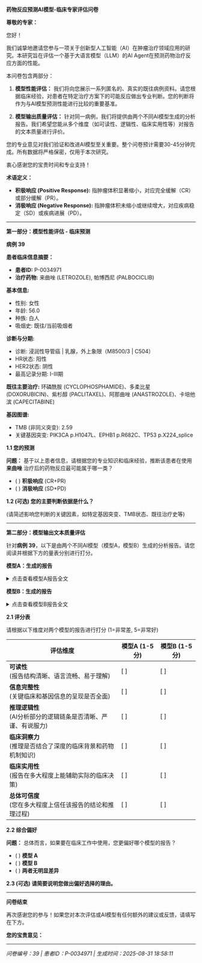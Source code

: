 **药物反应预测AI模型-临床专家评估问卷**

**尊敬的专家：**

您好！

我们诚挚地邀请您参与一项关于创新型人工智能（AI）在肿瘤治疗领域应用的研究。本研究旨在评估一个基于大语言模型（LLM）的AI Agent在预测药物治疗反应方面的性能。

本问卷包含两部分：

1. **模型性能评估：** 我们将向您展示一系列匿名的、真实的既往病例资料。请您根据临床经验，对患者在特定治疗方案下的可能反应做出专业判断。您的判断将作为与AI模型预测性能进行比较的重要基准。

2. **模型输出质量评估：** 针对同一病例，我们将提供由两个不同AI模型生成的分析报告。我们希望您能从多个维度（如可读性、逻辑性、临床实用性等）对报告的文本质量进行评价。

您的专业意见对我们验证和改进AI模型至关重要。整个问卷预计需要30-45分钟完成。所有数据将严格保密，仅用于本次研究。

衷心感谢您的宝贵时间和专业支持！

**术语定义：**

- **积极响应 (Positive Response):** 指肿瘤体积显著缩小，对应完全缓解（CR）或部分缓解（PR）。
- **消极响应 (Negative Response):** 指肿瘤体积未缩小或继续增大，对应疾病稳定（SD）或疾病进展（PD）。

---

**第一部分：模型性能评估 - 临床预测**

**病例 39**

**患者临床信息摘要：**

- **患者ID:** P-0034971
- **治疗药物:** 来曲唑 (LETROZOLE), 帕博西尼 (PALBOCICLIB)

**基本信息:**
- 性别: 女性
- 年龄: 56.0
- 种族: 白人
- 吸烟史: 既往/当前吸烟者

**诊断与分期:**
- 诊断: 浸润性导管癌 | 乳腺，外上象限（M8500/3 | C504）
- HR状态: 阳性
- HER2状态: 阴性
- 最高记录分期: I-III期

**既往主要治疗:**
环磷酰胺 (CYCLOPHOSPHAMIDE)、多柔比星 (DOXORUBICIN)、紫杉醇 (PACLITAXEL)、阿那曲唑 (ANASTROZOLE)、卡培他滨 (CAPECITABINE)

**基因图谱:**
- TMB (非同义突变): 2.59
- 关键基因突变: PIK3CA p.H1047L、EPHB1 p.R682C、TP53 p.X224_splice

**1.1 您的预测**

**问题：** 基于以上患者信息，请根据您的专业知识和临床经验，推断该患者在使用 **来曲唑** 治疗后的药物反应最可能属于哪一类？

- ( ) **积极响应** (CR+PR)
- ( ) **消极响应** (SD+PD)

**1.2 (可选) 您的主要判断依据是什么？**

(请简述影响您判断的关键因素，如特定基因突变、TMB状态、既往治疗史等)

---

**第二部分：模型输出文本质量评估**

针对**病例 39**，以下是由两个不同AI模型（模型A，模型B）生成的分析报告。请您阅读并根据下方的量表分别进行打分。

**模型A：生成的报告**

<details>
<summary>点击查看模型A报告全文</summary>

**精准肿瘤学报告**  

**1. 患者与治疗信息**  
- **患者ID:** P-0034971  
- **治疗药物:** 来曲唑 (LETROZOLE), 帕博西尼 (PALBOCICLIB)  

**2. 药物信息**  
- **来曲唑 (LETROZOLE)**  
  - 描述: 口服非甾体II型芳香化酶抑制剂。  
  - 作用机制: 抑制芳香化酶，减少雌激素合成。  

- **帕博西尼 (PALBOCICLIB)**  
  - 描述: 靶向细胞周期机制的哌嗪吡啶并嘧啶类化合物。  
  - 作用机制: CDK4/6抑制剂，结合ATP口袋 (IC50: 9–15 nmol/L)。  

**3. 临床与诊断信息**  
- **人口统计学:** 女性，56.0岁，白人，西班牙裔/拉丁裔。  
- **吸烟史:** 既往/当前吸烟者。  
- **分期:** AJCC IIA期 (衍生分期1–3)。  
- **既往治疗:** 环磷酰胺 (CYCLOPHOSPHAMIDE)、多柔比星 (DOXORUBICIN)、紫杉醇 (PACLITAXEL)、阿那曲唑 (ANASTROZOLE)、卡培他滨 (CAPECITABINE)。  
- **HR状态:** 阳性。  
- **HER2状态:** 阴性。  
- **诊断:** 浸润性导管癌 (乳腺，外上象限；M8500/3 | C504)。  
- **肿瘤标志物:**  
  - CEA: 44.0 ng/mL (较基线↑)。  
  - CA 15-3: 298单位/mL (较基线↑)。  

**4. 样本与基因图谱**  
- **样本P-0034971-T01-IM6 (转移灶，肝脏):**  
  - 癌症类型: 浸润性乳腺癌。  
  - MSI状态: 稳定 (MSS；评分: 0.77)。  
  - TMB: 2.59 (低)。  
- **突变:**  
  - PIK3CA p.H1047L。  
  - EPHB1 p.R682C。  
  - TP53 p.X224_splice。  
- **结构变异:** 未检出。  

**5. AI生成分析**  
**预测治疗反应评分:** 0.620 / 1.0  
*(分数越接近1，表示积极响应的可能性越高。)*  

**推理依据**  
1. **遗传因素:**  
   - **TP53 p.X224_splice:** 可能降低CDK4/6抑制剂 (帕博西尼) 的疗效。  
   - **PIK3CA p.H1047L:** 在此背景下影响尚不明确；可能促进生长，但缺乏明确的预测作用。  
   - **EPHB1 p.R682C:** 可能与上皮-间质转化 (EMT) 相关，但数据不足，无法确定相关性。  

2. **临床决定因素:**  
   - **HR阳性状态:** 支持使用来曲唑 (雌激素剥夺疗法)。  
   - **既往化疗耐药:** 多种既往方案 (如蒽环类、紫杉类) 提示可能存在化疗耐药克隆。  
   - **IIA期疾病:** 初期可能对侵袭性较低的疗法反应更佳。  

**注:** 该分数反映了AI模型基于现有遗传和临床数据的评估。建议进行临床验证。

</details>

**模型B：生成的报告**

<details>
<summary>点击查看模型B报告全文</summary>

**精准肿瘤学报告**  

**1. 患者与治疗信息**  

- **患者ID:** P-0034971  
- **治疗药物:** 来曲唑 (LETROZOLE), 帕博西尼 (PALBOCICLIB)  

**2. 药物信息**  

**来曲唑 (LETROZOLE)**  

- **描述:** 来曲唑（CGS 20267）是一种口服非甾体类II型芳香化酶抑制剂，首次于1990年文献报道。  
- **作用机制:** 来曲唑是一种非甾体类II型芳香化酶抑制剂。  

**帕博西尼 (PALBOCICLIB)**  

- **描述:** 帕博西尼是一种哌嗪吡啶并嘧啶类化合物，作用于细胞周期调控机制。  
- **作用机制:** 帕博西尼是一种细胞周期蛋白依赖性激酶4/6（CDK4/6）抑制剂，通过结合ATP口袋发挥作用，IC50范围为9-15 nmol/L。  

**3. 临床与诊断信息**  

- **性别:** 女性  
- **年龄:** 56.0  
- **种族:** 白人  
- **族裔:** 西班牙裔（未特指）；西班牙裔/拉丁裔（未特指）  
- **吸烟史:** 既往/当前吸烟者  
- **分期（最高记录）:** I-III期  
- **既往用药状态:** 未知  
- **既往治疗:** 环磷酰胺 (CYCLOPHOSPHAMIDE)、多柔比星 (DOXORUBICIN)、紫杉醇 (PACLITAXEL)、阿那曲唑 (ANASTROZOLE)、卡培他滨 (CAPECITABINE)  
- **HR状态:** 阳性  
- **HER2状态:** 阴性  
- **诊断:** 浸润性导管癌 | 乳腺，外上象限（M8500/3 | C504）  
- **AJCC分期:** IIA期  
- **临床组别:** 1  
- **病理组别:** 2A  
- **衍生分期:** I-III期  
- **摘要:** 区域性，仅累及淋巴结  

**4. 样本与基因图谱**  

- **样本ID:** P-0034971-T01-IM6（治疗前375天）  
- **癌症类型:** 乳腺癌  
- **癌症详细类型:** 浸润性乳腺癌  
- **原发部位:** 乳腺  
- **转移部位:** 肝脏  
- **样本类型:** 转移灶  
- **MSI状态:** 微卫星稳定 (MSS)  
- **MSI评分:** 0.77  
- **TMB (非同义突变):** 2.59  
- **基因突变:** PIK3CA p.H1047L、EPHB1 p.R682C、TP53 p.X224_splice  
- **结构变异:** 未检测到结构变异  

**5. AI生成分析**  

**预测治疗反应评分:** 0.598 / 1.0  
（分数越接近1，表示积极响应的可能性越高。）  

**推理依据**  

- **基因突变与药物机制:** *PIK3CA p.H1047L* 突变可能通过激活替代生存通路导致对内分泌治疗耐药。帕博西尼的CDK4/6抑制作用仍对HR+肿瘤有效，但该突变会降低疗效。  
- **HR状态与药物适用性:** HR+状态支持来曲唑的使用，但*TP53 p.X224_splice* 突变可能导致肿瘤侵袭性增强及内分泌治疗反应下降。  
- **临床与生物标志物背景:** CA 15-3和CEA水平升高但呈下降趋势，提示既往对治疗敏感。既往蒽环类/紫杉类暴露可能筛选出耐药克隆。  
- **肿瘤微环境与稳定性:** MSS状态和低TMB表明新抗原负荷有限，降低了CDK4/6抑制与免疫治疗的协同作用。*EPHB1 p.R682C* 突变的影响尚不明确，但可能参与耐药。  

**评分分解:**  
- **遗传耐药性 (0.3):** *PIK3CA* 和 *TP53* 突变降低内分泌治疗敏感性。  
- **HR+适用性 (0.2):** 来曲唑和帕博西尼是HR+乳腺癌的标准治疗，但*PIK3CA* 突变改变了PI3K通路活性。  
- **临床稳定性 (0.1):** 生物标志物下降提示既往反应，但MSS/低TMB限制了免疫协同。  
- **既往治疗耐药性 (0.2):** 蒽环类/紫杉类暴露可能筛选出耐药克隆。  

**注:** 该分数反映了AI模型基于现有遗传和临床数据的评估。建议进行临床验证。

</details>

**2.1 评分表**

请根据以下维度对两个模型的报告进行打分 (1=非常差, 5=非常好)

| **评估维度** | **模型A (1-5分)** | **模型B (1-5分)** |
|-------------|------------------|------------------|
| **可读性**<br>(报告结构清晰、语言流畅、易于理解) | [ ] | [ ] |
| **信息完整性**<br>(关键临床和基因信息的呈现是否全面) | [ ] | [ ] |
| **推理逻辑性**<br>(AI分析部分的逻辑链条是否清晰、严谨、有说服力) | [ ] | [ ] |
| **临床洞察力**<br>(推理是否结合了深度的临床背景和药物机制知识) | [ ] | [ ] |
| **临床实用性**<br>(报告在多大程度上能辅助实际的临床决策) | [ ] | [ ] |
| **总体可信度**<br>(您在多大程度上信任该报告的结论和推理过程) | [ ] | [ ] |

**2.2 综合偏好**

**问题：** 总体而言，如果要在临床工作中使用，您更偏好哪个模型的报告？

- ( ) **模型 A**
- ( ) **模型 B**
- ( ) **两者无明显差异**

**2.3 (可选) 请简要说明您做出偏好选择的理由。**

---

**问卷结束**

再次感谢您的参与！如果您对本次评估或AI模型有任何额外的建议或反馈，请填写在下方。

**您的宝贵意见：**

---

*问卷编号：39 | 患者ID：P-0034971 | 生成时间：2025-08-31 18:58:11*

